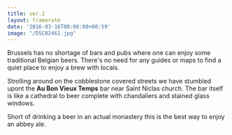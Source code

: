 ```yaml
---
title: ver.2
layout: framerate
date: '2016-03-16T00:00:00+00:59'
image: "/DSC02461.jpg"
---
```

Brussels has no shortage of bars and pubs where one can enjoy some traditional Belgian beers. There's no need for any guides or maps to find a quiet place to enjoy a brew with locals.

Strolling around on the cobblestone covered streets we have stumbled upont the **Au Bon Vieux Temps** bar near Saint Niclas church. The bar itself is like a cathedral to beer complete with chandaliers and stained glass windows.

Short of drinking a beer in an actual monastery this is the best way to enjoy an abbey ale.
